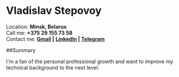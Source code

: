 # Vladislav Stepovoy

Location:  **Minsk, Belarus**  
Call me: **+375 29 155 73 58**  
Contact me: 
**[Gmail](mailto:vladstepovoyvios@gmail.com) |** 
**[LinkedIn](https://www.linkedin.com/in/vlad-stepovoy/) |**
**[Telegram](https://t.me/vladstepovoy)**

##Summary

I'm a fan of the personal professional growth and want to improve my technical background to the next level. 